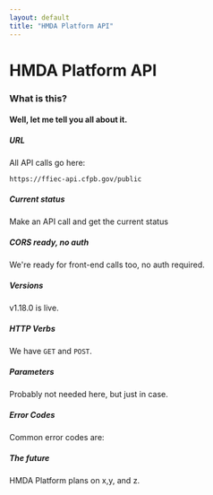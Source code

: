 ```yaml
---
layout: default
title: "HMDA Platform API"
---
```


<h1>HMDA Platform API</h1>
<hgroup>
  <h3>What is this?</h3>
  <h4>Well, let me tell you all about it.</h4>
</hgroup>
<h5>URL</h5>
<p>All API calls go here:</p>
<pre><code class="language-bash">https://ffiec-api.cfpb.gov/public</code></pre>
<h5>Current status</h5>
<p>Make an API call and get the current status</p>
<h5>CORS ready, no auth</h5>
<p>We're ready for front-end calls too, no auth required.</p>
<h5>Versions</h5>
<p>v1.18.0 is live.</p>
<h5>HTTP Verbs</h5>
<p>We have <code>GET</code> and <code>POST</code>.</p>
<h5>Parameters</h5>
<p>Probably not needed here, but just in case.</p>
<h5>Error Codes</h5>
<p>Common error codes are:</p>
<h5>The future</h5>
<p>HMDA Platform plans on x,y, and z.</p>